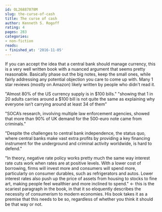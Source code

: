 ```yaml
---
id: OL26887078M
slug: the-curse-of-cash
title: The curse of cash
author: Kenneth S. Rogoff
rating: 4
pages: 283
categories:
- non-fiction
reads:
- finished_at: '2016-11-05'
---
```

If you can accept the idea that a central bank should manage currency, this is a very well written book with a nuanced argument that seems pretty reasonable. Basically phase out the big notes, keep the small ones, while fairly addressing any potential objection you care to come up with. Many 1 star reviews (mostly on Amazon) likely written by people who didn't read it.

"Almost 80% of the US currency supply is in $100 bills."
"showing that 1 in 20 adults carries around a $100 bill is not quite the same as explaining why everyone isn’t carrying around at least 34 of them"

"SOCA’s research, involving multiple law enforcement agencies, showed that more than 90% of UK demand for the 500-euro note came from criminals."

"Despite the challenges to central bank independence, the status quo, where central banks make vast extra profits by providing a key financing instrument for the underground and criminal activity worldwide, is hard to defend."

"In theory, negative rate policy works pretty much the same way interest rate cuts work when rates are at positive levels. With a lower cost of borrowing, firms will invest more and consumers will spend more, particularly on consumer durables, such as refrigerators and autos. Lower interest rates also push up the price of assets from housing to stocks to fine art, making people feel wealthier and more inclined to spend." <- this is the scariest paragraph in the book, in that it so eloquently describes the necessity of consumerism to modern economies. His book takes it as a premise that this needs to be so, regardless of whether you think it should be that way or not.
